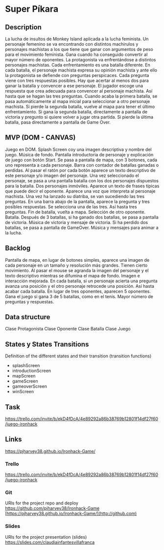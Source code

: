 # Super Píkara


## Description
La lucha de insultos de Monkey Island aplicada a la lucha feminista. Un personaje femenino se va encontrando con distintos machirulos y personajes machistas a los que tiene que ganar con argumentos de peso para el movimiento feminista. Gana cuando ha conseguido convertir al mayor número de oponentes.
La protagonista va enfrentándose a distintos personajes machistas.
Cada enfrentamiento es una batalla diferente.
En cada batalla, el personaje machista expresa su opinión machista y ante ello la protagonista se defiende con preguntas perspicaces.
Cada pregunta viene con tres respuestas posibles.
Hay que acertar al menos dos para ganar la batalla y convencer a ese personaje.
El jugador escoge una respuesta que crea adecuada para convencer al personaje machista.
Así hasta que se hagan las tres preguntas.
Cuando acaba la primera batalla, se pasa automáticamente al mapa inicial para seleccionar a otro personaje machista.
Si pierde la segunda batalla, vuelve al mapa para tener el último enfrentamiento.
Si gana la segunda batalla, directamente a pantalla de victoria y pregunto si quiere volver a jugar otra partida.
Si pierde la última batalla, pasa directamente a pantalla de Game Over.



## MVP (DOM - CANVAS)
Juego en DOM.
Splash Screen coy una imagen descriptiva y nombre del juego.
Música de fondo.
Pantalla introductoria de personaje y explicación de juego con botón Start.
Se pasa a pantalla de mapa, con 3 botones, cada uno representa a cada personaje.
Barra con contador de batallas ganadas o perdidas.
Al pasar el ratón por cada botón aparece un texto descriptivo de este personaje y/o imagen del personaje.
Una vez seleccionado el personaje, se pasa a una pantalla batalla con los dos personajes dispuestos para la batalla.
Dos personajes inmóviles.
Aparece un texto de frases típicas que puede decir el oponente.
Aparece una voz que interpreta al personaje machista.
Una vez ha lanzado su diatriba, se van sucediendo las tres preguntas.
En una barra abajo de la pantalla, aparece la pregunta y tres posibles respuestas.
Se selecciona una de las tres.
Así hasta tres preguntas.
Fin de batalla, vuelta a mapa.
Selección de otro oponente.
Batalla.
Después de 3 batallas, si ha ganado dos batallas, se pasa a pantalla de victoria. Música de victoria y mensaje de victoria.
Si ha perdido dos batallas, se pasa a pantalla de GameOver. Música y mensajes para animar a la lucha.

## Backlog
Pantalla de mapa, en lugar de botones simples, aparece una imagen de cada personaje en un tamaño y resolución más grandes. Tienen cierto movimiento.
Al pasar el mouse se agranda la imagen del personaje y el texto descriptivo mientras se difumina el mapa de fondo. Imagen e interacción mejorada.
En cada batalla, si un personaje acierta una pregunta avanza una posición y el otro personaje retrocede una posición. Así hasta acabar cada batalla.
En lugar de tres oponentes, aparecen 5 oponentes.
Gana el juego si gana 3 de 5 batallas, como en el tenis.
Mayor número de preguntas y respuestas.

## Data structure
Clase Protagonista
Clase Oponente
Clase Batalla
Clase Juego



## States y States Transitions
Definition of the different states and their transition (transition functions)

- splashScreen
- introductionScreen
- mapScreen
- gameScreen
- gameoverScreen
- winScreen


## Task
https://trello.com/invite/b/ekD4fDcA/4e89292a86b38769b12801f14df27f60/juego-ironhack




## Links

https://pjharvey38.github.io/Ironhack-Game/

### Trello
https://trello.com/invite/b/ekD4fDcA/4e89292a86b38769b12801f14df27f60/juego-ironhack

### Git
URls for the project repo and deploy
https://github.com/pjharvey38/Ironhack-Game
[https://pjharvey38.github.io/Ironhack-Game/](http://github.com)


### Slides
URls for the project presentation (slides)
https://slides.com/claudiainfantesvillafranca

